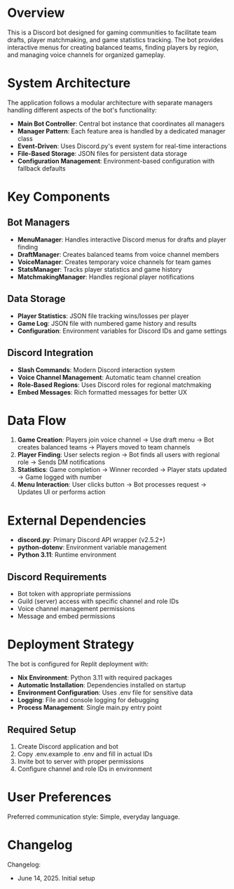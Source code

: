 # Overview

This is a Discord bot designed for gaming communities to facilitate team drafts, player matchmaking, and game statistics tracking. The bot provides interactive menus for creating balanced teams, finding players by region, and managing voice channels for organized gameplay.

# System Architecture

The application follows a modular architecture with separate managers handling different aspects of the bot's functionality:

- **Main Bot Controller**: Central bot instance that coordinates all managers
- **Manager Pattern**: Each feature area is handled by a dedicated manager class
- **Event-Driven**: Uses Discord.py's event system for real-time interactions
- **File-Based Storage**: JSON files for persistent data storage
- **Configuration Management**: Environment-based configuration with fallback defaults

# Key Components

## Bot Managers
- **MenuManager**: Handles interactive Discord menus for drafts and player finding
- **DraftManager**: Creates balanced teams from voice channel members
- **VoiceManager**: Creates temporary voice channels for team games
- **StatsManager**: Tracks player statistics and game history
- **MatchmakingManager**: Handles regional player notifications

## Data Storage
- **Player Statistics**: JSON file tracking wins/losses per player
- **Game Log**: JSON file with numbered game history and results
- **Configuration**: Environment variables for Discord IDs and game settings

## Discord Integration
- **Slash Commands**: Modern Discord interaction system
- **Voice Channel Management**: Automatic team channel creation
- **Role-Based Regions**: Uses Discord roles for regional matchmaking
- **Embed Messages**: Rich formatted messages for better UX

# Data Flow

1. **Game Creation**: Players join voice channel → Use draft menu → Bot creates balanced teams → Players moved to team channels
2. **Player Finding**: User selects region → Bot finds all users with regional role → Sends DM notifications
3. **Statistics**: Game completion → Winner recorded → Player stats updated → Game logged with number
4. **Menu Interaction**: User clicks button → Bot processes request → Updates UI or performs action

# External Dependencies

- **discord.py**: Primary Discord API wrapper (v2.5.2+)
- **python-dotenv**: Environment variable management
- **Python 3.11**: Runtime environment

## Discord Requirements
- Bot token with appropriate permissions
- Guild (server) access with specific channel and role IDs
- Voice channel management permissions
- Message and embed permissions

# Deployment Strategy

The bot is configured for Replit deployment with:
- **Nix Environment**: Python 3.11 with required packages
- **Automatic Installation**: Dependencies installed on startup
- **Environment Configuration**: Uses .env file for sensitive data
- **Logging**: File and console logging for debugging
- **Process Management**: Single main.py entry point

## Required Setup
1. Create Discord application and bot
2. Copy .env.example to .env and fill in actual IDs
3. Invite bot to server with proper permissions
4. Configure channel and role IDs in environment

# User Preferences

Preferred communication style: Simple, everyday language.

# Changelog

Changelog:
- June 14, 2025. Initial setup